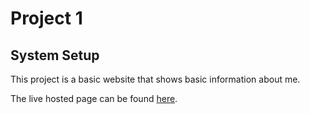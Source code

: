 Project 1
=========
System Setup
------------

This project is a basic website that shows basic information about me.

The live hosted page can be found [here](dwa-p1-ewortzman.gopagoda.com).
